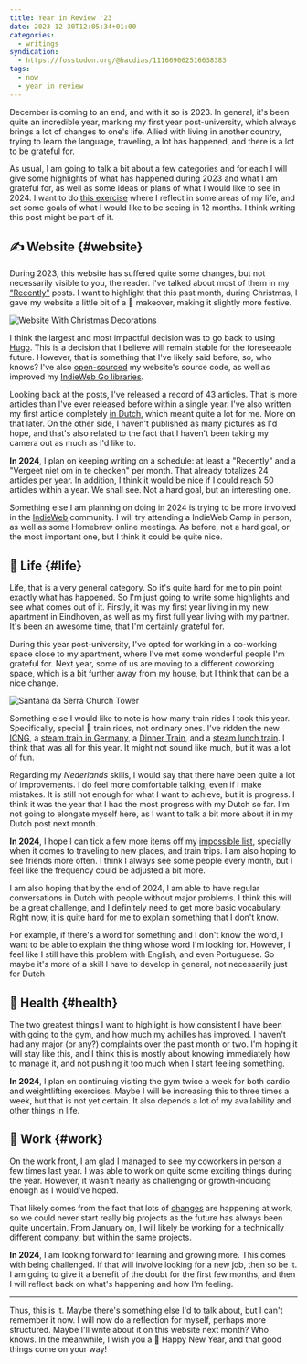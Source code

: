 ```yaml
---
title: Year in Review '23
date: 2023-12-30T12:05:34+01:00
categories:
  - writings
syndication:
  - https://fosstodon.org/@hacdias/111669062516638383
tags:
  - now
  - year in review
---
```


December is coming to an end, and with it so is 2023. In general, it's been quite an incredible year, marking my first year post-university, which always brings a lot of changes to one's life. Allied with living in another country, trying to learn the language, traveling, a lot has happened, and there is a lot to be grateful for.

<!--more-->

As usual, I am going to talk a bit about a few categories and for each I will give some highlights of what has happened during 2023 and what I am grateful for, as well as some ideas or plans of what I would like to see in 2024. I want to do [this exercise](https://www.youtube.com/watch?v=c_DOG_mXz5w) where I reflect in some areas of my life, and set some goals of what I would like to be seeing in 12 months. I think writing this post might be part of it.

## ✍️ Website {#website}

During 2023, this website has suffered quite some changes, but not necessarily visible to you, the reader. I've talked about most of them in my ["Recently"](/now/) posts. I want to highlight that this past month, during Christmas, I gave my website a little bit of a 💄 makeover, making it slightly more festive.

![Website With Christmas Decorations](cdn:/2023-12-christmas-website)

I think the largest and most impactful decision was to go back to using [Hugo](/2023/06/13/farewell-eagle-kinda-hello-hugo/). This is a decision that I believe will remain stable for the foreseeable future. However, that is something that I've likely said before, so, who knows? I've also [open-sourced](/2023/11/18/open-sourcering-my-website/) my website's source code, as well as improved my [IndieWeb Go libraries](/2023/11/10/updates-on-indieweb-go-libraries/).

Looking back at the posts, I've released a record of 43 articles. That is more articles than I've ever released before within a single year. I've also written my first article completely [in Dutch](/2023/12/07/vergeet-niet-om-in-te-checken-het-begin/), which meant quite a lot for me. More on that later. On the other side, I haven't published as many pictures as I'd hope, and that's also related to the fact that I haven't been taking my camera out as much as I'd like to.

**In 2024**, I plan on keeping writing on a schedule: at least a "Recently" and a "Vergeet niet om in te checken" per month. That already totalizes 24 articles per year. In addition, I think it would be nice if I could reach 50 articles within a year. We shall see. Not a hard goal, but an interesting one.

Something else I am planning on doing in 2024 is trying to be more involved in the [IndieWeb](https://events.indieweb.org) community. I will try attending a IndieWeb Camp in person, as well as some Homebrew online meetings. As before, not a hard goal, or the most important one, but I think it could be quite nice.

## 🍄 Life {#life}

Life, that is a very general category. So it's quite hard for me to pin point exactly what has happened. So I'm just going to write some highlights and see what comes out of it. Firstly, it was my first year living in my new apartment in Eindhoven, as well as my first full year living with my partner. It's been an awesome time, that I'm certainly grateful for.

During this year post-university, I've opted for working in a co-working space close to my apartment, where I've met some wonderful people I'm grateful for. Next year, some of us are moving to a different coworking space, which is a bit further away from my house, but I think that can be a nice change.

![](cdn:/2023-12-church-santana?class=right "Santana da Serra Church Tower")

Something else I would like to note is how many train rides I took this year. Specifically, special 🚂 train rides, not ordinary ones. I've ridden the new [ICNG](/2023/06/30/recently/), a [steam train in Germany](/2023/07/31/recently/), a [Dinner Train](/2023/08/31/recently/), and a [steam lunch train](/2023/10/31/recently/). I think that was all for this year. It might not sound like much, but it was a lot of fun.

Regarding my *Nederlands* skills, I would say that there have been quite a lot of improvements. I do feel more comfortable talking, even if I make mistakes. It is still not enough for what I want to achieve, but it is progress. I think it was the year that I had the most progress with my Dutch so far. I'm not going to elongate myself here, as I want to talk a bit more about it in my Dutch post next month.

**In 2024**, I hope I can tick a few more items off my [impossible list](/impossible-list/), specially when it comes to traveling to new places, and train trips. I am also hoping to see friends more often. I think I always see some people every month, but I feel like the frequency could be adjusted a bit more.

I am also hoping that by the end of 2024, I am able to have regular conversations in Dutch with people without major problems. I think this will be a great challenge, and I definitely need to get more basic vocabulary. Right now, it is quite hard for me to explain something that I don't know.

For example, if there's a word for something and I don't know the word, I want to be able to explain the thing whose word I'm looking for. However, I feel like I still have this problem with English, and even Portuguese. So maybe it's more of a skill I have to develop in general, not necessarily just for Dutch

## 💪 Health {#health}

The two greatest things I want to highlight is how consistent I have been with going to the gym, and how much my achilles has improved. I haven't had any major (or any?) complaints over the past month or two. I'm hoping it will stay like this, and I think this is mostly about knowing immediately how to manage it, and not pushing it too much when I start feeling something.

**In 2024**, I plan on continuing visiting the gym twice a week for both cardio and weightlifting exercises. Maybe I will be increasing this to three times a week, but that is not yet certain. It also depends a lot of my availability and other things in life.

## 💼 Work {#work}

On the work front, I am glad I managed to see my coworkers in person a few times last year. I was able to work on quite some exciting things during the year. However, it wasn't nearly as challenging or growth-inducing enough as I would've hoped.

That likely comes from the fact that lots of [changes](https://protocol.ai/blog/advancing-ipfs-and-libp2p-governance/) are happening at work, so we could never start really big projects as the future has always been quite uncertain. From January on, I will likely be working for a technically different company, but within the same projects.

**In 2024**, I am looking forward for learning and growing more. This comes with being challenged. If that will involve looking for a new job, then so be it. I am going to give it a benefit of the doubt for the first few months, and then I will reflect back on what's happening and how I'm feeling.

<hr>

Thus, this is it. Maybe there's something else I'd to talk about, but I can't remember it now. I will now do a reflection for myself, perhaps more structured. Maybe I'll write about it on this website next month? Who knows. In the meanwhile, I wish you a 🎇 Happy New Year, and that good things come on your way!
